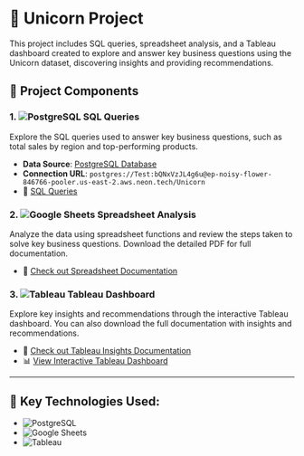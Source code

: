 # 🦄 Unicorn Project

This project includes SQL queries, spreadsheet analysis, and a Tableau dashboard created to explore and answer key business questions using the Unicorn dataset, discovering insights and providing recommendations.

## 📂 Project Components

### 1. ![PostgreSQL](https://img.shields.io/badge/PostgreSQL-316192?style=for-the-badge&logo=postgresql&logoColor=white) SQL Queries
Explore the SQL queries used to answer key business questions, such as total sales by region and top-performing products.

- **Data Source**: [PostgreSQL Database](postgres://Test:bQNxVzJL4g6u@ep-noisy-flower-846766-pooler.us-east-2.aws.neon.tech/Unicorn)
- **Connection URL**: `postgres://Test:bQNxVzJL4g6u@ep-noisy-flower-846766-pooler.us-east-2.aws.neon.tech/Unicorn`
- 📄 [SQL Queries](sql_queries/unicorn_sql_queries.sql)

### 2. ![Google Sheets](https://img.shields.io/badge/Google%20Sheets-34A853?style=for-the-badge&logo=googlesheets&logoColor=white) Spreadsheet Analysis
Analyze the data using spreadsheet functions and review the steps taken to solve key business questions. Download the detailed PDF for full documentation.

- 📄 [Check out Spreadsheet Documentation](spreadsheets/Unicorn-Spreadsheets.pdf)

### 3. ![Tableau](https://img.shields.io/badge/Tableau-E97627?style=for-the-badge&logo=tableau&logoColor=white) Tableau Dashboard
Explore key insights and recommendations through the interactive Tableau dashboard. You can also download the full documentation with insights and recommendations.

- 📄 [Check out Tableau Insights Documentation](tableau_dashboard/Unicorn-Insight-Recommendations.pdf)
- 📊 [View Interactive Tableau Dashboard](https://public.tableau.com/app/profile/simoun.asmar/viz/UnicornBusinessPerformanceDashboard1/Dashboard1)

---

## 🚀 Key Technologies Used:
- ![PostgreSQL](https://img.shields.io/badge/PostgreSQL-316192?style=for-the-badge&logo=postgresql&logoColor=white)
- ![Google Sheets](https://img.shields.io/badge/Google%20Sheets-34A853?style=for-the-badge&logo=googlesheets&logoColor=white)
- ![Tableau](https://img.shields.io/badge/Tableau-E97627?style=for-the-badge&logo=tableau&logoColor=white)

